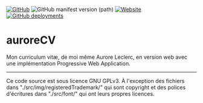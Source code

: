 [![GitHub](https://img.shields.io/github/license/auroreLeclerc/auroreCV?style=for-the-badge)](./LICENSE)
![GitHub manifest version (path)](https://img.shields.io/github/manifest-json/v/auroreLeclerc/auroreCV?style=for-the-badge)
[![Website](https://img.shields.io/website?label=github.io&style=for-the-badge&url=https%3A%2F%2Fauroreleclerc.github.io%2FauroreCV%2F)](https://auroreleclerc.github.io/auroreCV/)
[![GitHub deployments](https://img.shields.io/github/deployments/auroreLeclerc/auroreCV/github-pages?label=pages%20build%20and%20deployment&style=for-the-badge)](https://github.com/auroreLeclerc/auroreCV/deployments)

# auroreCV
Mon curriculum vitæ, de moi même Aurore Leclerc, en version web avec une implémentation Progressive Web Application.

***

Ce code source est sous licence GNU GPLv3. À l'exception des fichiers dans "./src/img/registeredTrademark/" qui sont copyright et des polices d'écritures dans "./src/font/" qui ont leurs propres licences.
